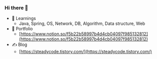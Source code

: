 ### Hi there 👋
- 🌱 Learnings
  - Java, Spring, OS, Network, DB, Algorithm, Data structure, Web  
- 🤔 Portfolio
  - [https://www.notion.so/f5b22b58997b4d4cb04097f985132812](https://www.notion.so/f5b22b58997b4d4cb04097f985132812)
- ✍️ Blog
  - [https://steadycode.tistory.com/](https://steadycode.tistory.com/)
<!--
**KIM-KYOUNG-OH/KIM-KYOUNG-OH** is a ✨ _special_ ✨ repository because its `README.md` (this file) appears on your GitHub profile.

Here are some ideas to get you started:

- 🔭 I’m currently working on ...
- 🌱 I’m currently learning ...
- 👯 I’m looking to collaborate on ...
- 🤔 I’m looking for help with ...
- 💬 Ask me about ...
- 📫 How to reach me: ...
- 😄 Pronouns: ...
- ⚡ Fun fact: ...
-->
